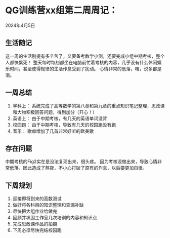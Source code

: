 # QG训练营xx组第二周周记：
2024年4月5日

## 生活随记
这一周的生活别提有多辛苦了，又要备考数学小测，还要完成小组中期考核，整个人都快累死！
整天每时每刻都坐在电脑前忙着考核的内容，几乎没有什么休闲娱乐时间，甚至使得规律的生活作息受到了扰动。
心情非常的低落，嗐，说多都是泪。




## 一周总结
1. 学科上： 系统完成了高等数学的第八章和第九章的重点知识笔记整理，思政课和大物积极回答问题，得到加分（开心！）
2. 英语上： 由于中期考核，有几天的英语单词没背
3. 校园跑： 由于中期考核，导致有几天的校园跑没有跑
4. 音乐： 歌单增加了几首非常好听的欧美歌



## 存在问题
中期考核的Fig2实在是没法复现出来，很头疼。
因为考核没做出来，导致心情非常低落，因此造成了熬夜，不小心打破了原有的作息，以后要更加自律。


## 下周规划
1. 迎接即将到来的高数测试
2. 做好将各科目的知识整理和查漏补缺
3. 尽快把大组作业给做完
4. 回顾并巩固工作室几次培训的内容和知识点
5. 完成思政课作品的拍摄
6. 下周必须尽快完结校园跑

